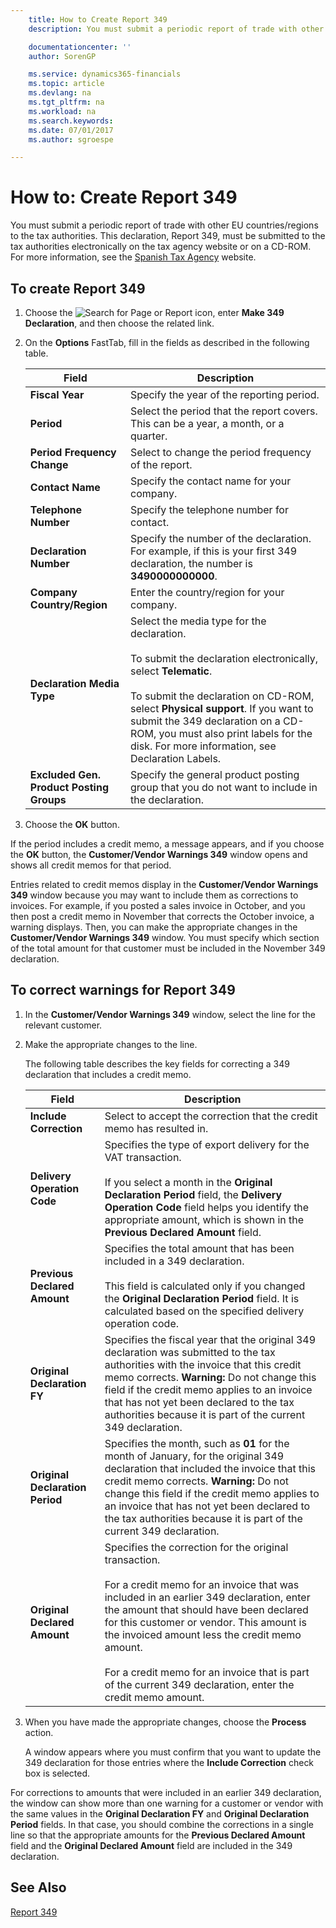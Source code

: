 ```yaml
---
    title: How to Create Report 349
    description: You must submit a periodic report of trade with other EU countries/regions to the tax authorities. This declaration, Report 349, must be submitted to the tax authorities electronically on the tax agency website or on a CD-ROM.

    documentationcenter: ''
    author: SorenGP

    ms.service: dynamics365-financials
    ms.topic: article
    ms.devlang: na
    ms.tgt_pltfrm: na
    ms.workload: na
    ms.search.keywords:
    ms.date: 07/01/2017
    ms.author: sgroespe

---
```

# How to: Create Report 349
You must submit a periodic report of trade with other EU countries/regions to the tax authorities. This declaration, Report 349, must be submitted to the tax authorities electronically on the tax agency website or on a CD-ROM. For more information, see the [Spanish Tax Agency](http://go.microsoft.com/fwlink/?LinkId=238181) website.  

## To create Report 349  

1.  Choose the ![Search for Page or Report](../../media/ui-search/search_small.png "Search for Page or Report icon") icon, enter **Make 349 Declaration**, and then choose the related link.  
2.  On the **Options** FastTab, fill in the fields as described in the following table.  

    |Field|Description|  
    |---------------------------------|---------------------------------------|  
    |**Fiscal Year**|Specify the year of the reporting period.|  
    |**Period**|Select the period that the report covers. This can be a year, a month, or a quarter.|  
    |**Period Frequency Change**|Select to change the period frequency of the report.|  
    |**Contact Name**|Specify the contact name for your company.|  
    |**Telephone Number**|Specify the telephone number for contact.|  
    |**Declaration Number**|Specify the number of the declaration. For example, if this is your first 349 declaration, the number is **3490000000000**.|  
    |**Company Country/Region**|Enter the country/region for your company.|  
    |**Declaration Media Type**|Select the media type for the declaration.<br /><br /> To submit the declaration electronically, select **Telematic**.<br /><br /> To submit the declaration on CD-ROM, select **Physical support**. If you want to submit the 349 declaration on a CD-ROM, you must also print labels for the disk. For more information, see Declaration Labels.|  
    |**Excluded Gen. Product Posting Groups**|Specify the general product posting group that you do not want to include in the declaration.|  

3.  Choose the **OK** button.  

If the period includes a credit memo, a message appears, and if you choose the **OK** button, the **Customer/Vendor Warnings 349** window opens and shows all credit memos for that period.  

Entries related to credit memos display in the **Customer/Vendor Warnings 349** window because you may want to include them as corrections to invoices. For example, if you posted a sales invoice in October, and you then post a credit memo in November that corrects the October invoice, a warning displays. Then, you can make the appropriate changes in the **Customer/Vendor Warnings 349** window. You must specify which section of the total amount for that customer must be included in the November 349 declaration.  

## To correct warnings for Report 349  

1.  In the **Customer/Vendor Warnings 349** window, select the line for the relevant customer.  
2.  Make the appropriate changes to the line.  

    The following table describes the key fields for correcting a 349 declaration that includes a credit memo.  

    |Field|Description|  
    |---------------------------------|---------------------------------------|  
    |**Include Correction**|Select to accept the correction that the credit memo has resulted in.|  
    |**Delivery Operation Code**|Specifies the type of export delivery for the VAT transaction.<br /><br /> If you select a month in the **Original Declaration Period** field, the **Delivery Operation Code** field helps you identify the appropriate amount, which is shown in the **Previous Declared Amount** field.|  
    |**Previous Declared Amount**|Specifies the total amount that has been included in a 349 declaration.<br /><br /> This field is calculated only if you changed the **Original Declaration Period** field. It is calculated based on the specified delivery operation code.|  
    |**Original Declaration FY**|Specifies the fiscal year that the original 349 declaration was submitted to the tax authorities with the invoice that this credit memo corrects. **Warning:**  Do not change this field if the credit memo applies to an invoice that has not yet been declared to the tax authorities because it is part of the current 349 declaration.|  
    |**Original Declaration Period**|Specifies the month, such as **01** for the month of January, for the original 349 declaration that included the invoice that this credit memo corrects. **Warning:**  Do not change this field if the credit memo applies to an invoice that has not yet been declared to the tax authorities because it is part of the current 349 declaration.|  
    |**Original Declared Amount**|Specifies the correction for the original transaction.<br /><br /> For a credit memo for an invoice that was included in an earlier 349 declaration, enter the amount that should have been declared for this customer or vendor. This amount is the invoiced amount less the credit memo amount.<br /><br /> For a credit memo for an invoice that is part of the current 349 declaration, enter the credit memo amount.|  

3.  When you have made the appropriate changes, choose the **Process** action.  

    A window appears where you must confirm that you want to update the 349 declaration for those entries where the **Include Correction** check box is selected.  

For corrections to amounts that were included in an earlier 349 declaration, the window can show more than one warning for a customer or vendor with the same values in the **Original Declaration FY** and **Original Declaration Period** fields. In that case, you should combine the corrections in a single line so that the appropriate amounts for the **Previous Declared Amount** field and the **Original Declared Amount** field are included in the 349 declaration.  

## See Also  
[Report 349](report-349.md)   

